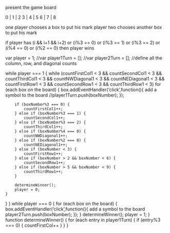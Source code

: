 present the game board

0 | 1 | 2
3 | 4 | 5
6 | 7 | 8

one player chooses a box to put his mark
player two chooses another box to put his mark

if player has (i && i+1 && i+2) or (i%3 == 0) or (i%3 == 1) or (i%3 == 2) or (i%4 == 0) or (i%2 == 0)
	then player wins


var player = 1;
//var player1Turn = [];
//var player2Turn = [];
//define all the column, row, and diagonal counts

while player === 1 {
   while (countFirstCol1 < 3 && countSecondCol1 < 3 && countThirdCol1 < 3 && countNWDiagonal1 < 3 && countNEDiagonal1 < 3 && countFirstRow1 < 3 && countSecondRow1 < 3 && countThirdRow1 < 3)
	for (each box on the board) {
		box.addEventHandler(‘click’,function(){
			add a symbol to the board
			//player1Turn.push(boxNumber);
		});

		if (boxNumber%3 === 0) {
			countFirstCol1++;
		} else if (boxNumber%3 === 1) {
			countSecondCol1++;
		} else if (boxNumber%3 === 2) {
			countThirdCol1++;
		} else if (boxNumber%4 === 0) {
			countNWDiagonal1++;
		} else if (boxNumber%2 === 0) {
			countNEDiagonal1++;
		} else if (boxNumber < 3) {
			countFirstRow1++;
		} else if (boxNumber > 2 && boxNumber < 6) {
			countSecondRow1++;
		} else if (boxNumber > 5 && boxNumber < 9) {
			countThirdRow1++;
		}

		determineWinner();
		player = 0;
	}
   }
}
while player === 0 {
	for (each box on the board) {
		box.addEventHandler(‘click’,function(){
			add a symbol to the board
			player2Turn.push(boxNumber);
		});
	}
	determineWinner();
	player = 1;
}
function determineWinner() {
	for (each entry in player1Turn) {
		if (entry%3 === 0) {
			countFirstCol++
		}
	}
}